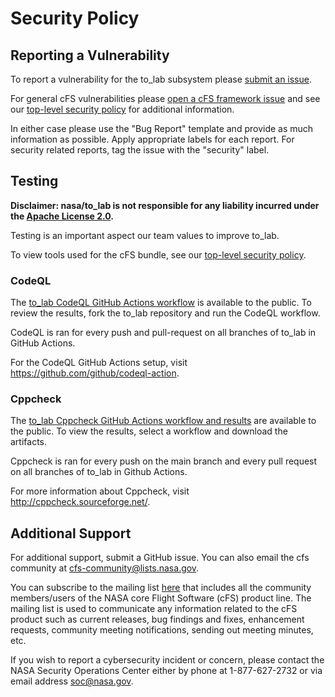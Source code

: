 # Security Policy

## Reporting a Vulnerability

To report a vulnerability for the to_lab subsystem please [submit an issue](https://github.com/nasa/to_lab/issues/new/choose).

For general cFS vulnerabilities please [open a cFS framework issue](https://github.com/nasa/cfs/issues/new/choose) and see our [top-level security policy](https://github.com/nasa/cFS/security/policy) for additional information.

In either case please use the "Bug Report" template and provide as much information as possible. Apply appropriate labels for each report. For security related reports, tag the issue with the "security" label.

## Testing

**Disclaimer: nasa/to_lab is not responsible for any liability incurred under the [Apache License 2.0](https://github.com/nasa/to_lab/blob/main/LICENSE).**

Testing is an important aspect our team values to improve to_lab. 

To view tools used for the cFS bundle, see our [top-level security policy](https://github.com/nasa/cFS/security/policy). 

### CodeQL

The [to_lab CodeQL GitHub Actions workflow](https://github.com/nasa/to_lab/actions/workflows/codeql-build.yml) is available to the public. To review the results, fork the to_lab repository and run the CodeQL workflow. 

CodeQL is ran for every push and pull-request on all branches of to_lab in GitHub Actions. 

For the CodeQL GitHub Actions setup, visit https://github.com/github/codeql-action. 

### Cppcheck

The [to_lab Cppcheck GitHub Actions workflow and results](https://github.com/nasa/to_lab/actions/workflows/static-analysis.yml) are available to the public. To view the results, select a workflow and download the artifacts. 

Cppcheck is ran for every push on the main branch and every pull request on all branches of to_lab in Github Actions. 

For more information about Cppcheck, visit http://cppcheck.sourceforge.net/.

## Additional Support

For additional support, submit a GitHub issue. You can also email the cfs community at cfs-community@lists.nasa.gov. 

You can subscribe to the mailing list [here](https://lists.nasa.gov/mailman/listinfo/cfs-community) that includes all the community members/users of the NASA core Flight Software (cFS) product line. The mailing list is used to communicate any information related to the cFS product such as current releases, bug findings and fixes, enhancement requests, community meeting notifications, sending out meeting minutes, etc.

If you wish to report a cybersecurity incident or concern, please contact the NASA Security Operations Center either by phone at 1-877-627-2732 or via email address soc@nasa.gov.
